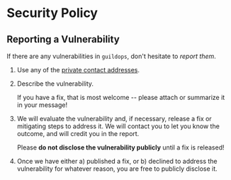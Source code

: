 # Security Policy

## Reporting a Vulnerability

If there are any vulnerabilities in `guildops`, don't hesitate to _report them_.

1. Use any of the [private contact addresses](https://github.com/antony-ramos/guildops#support).
2. Describe the vulnerability.

   If you have a fix, that is most welcome -- please attach or summarize it in your message!

3. We will evaluate the vulnerability and, if necessary, release a fix or mitigating steps to address it. We will contact you to let you know the outcome, and will credit you in the report.

   Please **do not disclose the vulnerability publicly** until a fix is released!

4. Once we have either a) published a fix, or b) declined to address the vulnerability for whatever reason, you are free to publicly disclose it.
